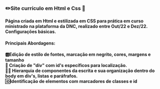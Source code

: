 ### ✏️Site currículo em Html e Css 📁
**Página criada em Html e estilizada em CSS para prática em curso ministrado na plataforma da DNC, realizado entre Out/22 e Dez/22. Configurações básicas.**
#### Principais Abordagens:
**🆎Edição de estilo de fontes, marcação em negrito, cores, margens e tamanho**  
**📃 Criação de "div" com id's específicos para localização.**  
**👩‍⚖️ Hierarquia de componentes da escrita e sua organização dentro do body em div's, listas e paráfrafos.**  
**🆔Identificação de elementos com marcadores de classes e id**

